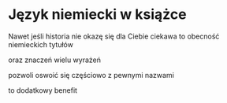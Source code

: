 # Język niemiecki w książce

Nawet jeśli historia nie okazę się dla Ciebie ciekawa
to obecność niemieckich tytułów

oraz znaczeń wielu wyrażeń

pozwoli oswoić się częściowo z pewnymi nazwami

to dodatkowy benefit

